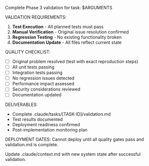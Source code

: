 Complete Phase 3 validation for task: $ARGUMENTS

VALIDATION REQUIREMENTS:

1. **Test Execution** - All planned tests must pass
2. **Manual Verification** - Original issue resolution confirmed
3. **Regression Testing** - No existing functionality broken
4. **Documentation Update** - All files reflect current state

QUALITY CHECKLIST:

- [ ] Original problem resolved (test with exact reproduction steps)
- [ ] All unit tests passing
- [ ] Integration tests passing
- [ ] No regression issues detected
- [ ] Performance impact assessed
- [ ] Security considerations reviewed
- [ ] Documentation updated

DELIVERABLES:

- Complete .claude/tasks/[TASK-ID]/validation.md
- Test results documented
- Deployment readiness confirmed
- Post-implementation monitoring plan

DEPLOYMENT GATES:
Cannot deploy until all quality gates pass and validation.md is complete.

Update .claude/context.md with new system state after successful validation.
